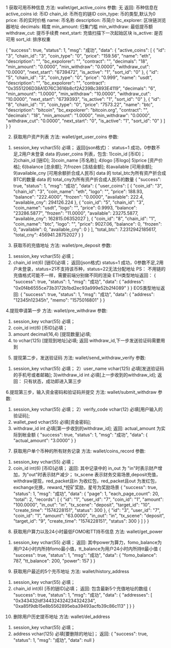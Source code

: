 ﻿1 获取可用币种信息
方法: wallet/get_active_coins
参数: 无
返回: 币种信息在active_coins
id: 币ID
chain_id: 币所在的链ID
coin_type: 币的类型,默认为0
price: 币的实时价格
name: 币名称
description: 币简介
bc_explorer: 区块链浏览器地址
decimals: 精度
min_amount: 归集门槛
min_withdraw: 最低提币额
withdraw_cut: 提币手续费
next_start: 充值扫描下一次起始区块
is_active: 是否可用
sort_id: 排序权重

{
    "success": true,
    "status": 1,
    "msg": "成功",
    "data": {
        "active_coins": [
            {
                "id": "3",
                "chain_id": "3",
                "coin_type": "0",
                "price": "159.56",
                "name": "eth",
                "description": "",
                "bc_expolorer": "",
                "contract": "",
                "decimals": "18",
                "min_amount": "0.0000",
                "min_withdraw": "0.0000",
                "withdraw_cut": "0.0000",
                "next_start": "6739472",
                "is_active": "1",
                "sort_id": "0"
            },
            {
                "id": "5",
                "chain_id": "3",
                "coin_type": "0",
                "price": "0.999",
                "name": "usdt",
                "description": "",
                "bc_expolorer": "",
                "contract": "0x3551206D38A1D76C3616b8cf2A239Bc3893E4119",
                "decimals": "6",
                "min_amount": "1.0000",
                "min_withdraw": "10.0000",
                "withdraw_cut": "10.0000",
                "next_start": "6739393",
                "is_active": "1",
                "sort_id": "0"
            },
            {
                "id": "8",
                "chain_id": "1",
                "coin_type": "0",
                "price": "7573.22",
                "name": "btc",
                "description": "bitcoin",
                "bc_expolorer": "bitcoin.org",
                "contract": "",
                "decimals": "18",
                "min_amount": "1.0000",
                "min_withdraw": "0.0000",
                "withdraw_cut": "0.0000",
                "next_start": "0",
                "is_active": "1",
                "sort_id": "0"
            }
        ]
    }
}


2. 获取用户资产列表
方法: wallet/get_user_coins
参数:
1) session_key vchar(55) 必填；
返回(json格式)：
status=1 成功，0参数不足,2用户未登录
data 的user_coins 列表，包含:
1)coin_id [币ID]；
2)chain_id [链ID];
3)coin_name [币名称];
4)logo      [币logo]
5)price	[资产价格];
6)balance	[总余额];
7)frozen	[冻结金额];
8)available	[可用余额];
9)available_cny [可用余额折合成人民币]
data 的 total_btc为所有资产折合成BTC的数量
data 的 total_cny为所有资产折合成人民币的数量
{
    "success": true,
    "status": 1,
    "msg": "成功",
    "data": {
        "user_coins": [
            {
                "coin_id": "3",
                "chain_id": "3",
                "coin_name": "eth",
                "logo": "",
                "price": 188.93,
                "balance": "222.4000",
                "frozen": "0.0000",
                "available": 222.4,
                "available_cny": 294126.224
            },
            {
                "coin_id": "5",
                "chain_id": "3",
                "coin_name": "usdt",
                "logo": "",
                "price": 0.9993,
                "balance": "23286.5877",
                "frozen": "11.0000",
                "available": 23275.5877,
                "available_cny": 162815.06352027
            },
            {
                "coin_id": "8",
                "chain_id": "1",
                "coin_name": "btc",
                "logo": "",
                "price": 9027.06,
                "balance": 0,
                "frozen": 0,
                "available": 0,
                "available_cny": 0
            }
        ],
        "total_btc": 7.2312942185617,
        "total_cny": 456941.28752027
    }
}

3. 获取币的充值地址
方法: wallet/pre_deposit
参数:
1) session_key vchar(55) 必填；
2) chain_id int(6)	[链ID]必填；
返回(json格式)
status=1 成功，0参数不足,2用户未登录，status=21不支持该币种，status=22无法分配地址
PS： 不用链的充值格式可能不一样，需要前端分别做不同的渲染
ETH类型地址返回：
{
    "success": true,
    "status": 1,
    "msg": "成功",
    "data": {
        "address": "0x0f4b6555ce73b3172b1bd2ec93a999e52b2f4089"
    }
}
EOS类型地址返回:
{
    "success": true,
    "status": 1,
    "msg": "成功",
    "data": {
        "address": "12345h12345h",
        "memo": "1575016801"
    }
}


4.提现申请第一步
方法: wallet/pre_withdraw
参数:
1) session_key vchar(55) 必填；
2) coin_id int(6)	[币ID]必填；
3) amount decimal(16,4)   [提现数量]必填;
4) to     vchar(125)  [提现到地址]必填;
返回
withdraw_id,下一步发送验证码需要用到

5. 提现第二步，发送验证码
方法: wallet/send_withdraw_verify
参数:
1) session_key vchar(55) 必填；
2）user_name   vchar(125) 必填[发送验证码的手机号或者邮箱];
3)withdraw_id   int     必填[上一步收到的withdraw_id];
返回： 只有状态，成功即进入第三步

6.提现第三步，输入资金密码和验证码并提交
方法: wallet/submit_withdraw
参数:
1) session_key vchar(55) 必填；
2）verify_code   vchar(12) 必填[用户输入的验证码];
3) wallet_pwd   vchar(55)   必填[资金密码];
4) withdraw_id   int     必填[第一步收到的withdraw_id];
返回:
actual_amount 为实际到帐金额
{
    "success": true,
    "status": 1,
    "msg": "成功",
    "data": {
        "actual_amount": "3.0000"
    }
}

7. 获取用户单个币种的所有财务记录
方法: wallet/coins_record
参数:
1) session_key vchar(55) 必填；
2) coin_id int(6)	[币ID]必填；
返回:
其中记录中的 in_out 为 "in"时表示财产增加，为"out"时表示财产减少；
tx_scene 表示财务交易场景,deposit充值，withdraw提现，red_packet且in 为收红包，red_packet且out 为发红包，exchange兑换，reward_*挖矿奖励，星号为奖励场景
{
    "success": true,
    "status": 1,
    "msg": "成功",
    "data": {
        "page": 1,
        "each_page_count": 20,
        "total": 2,
        "records": [
            {
                "id": "1",
                "user_id": "7",
                "coin_id": "1",
                "amount": "100.0000",
                "in_out": "in",
                "tx_scene": "deposit",
                "target_id": "10",
                "create_time": "1574228151",
                "status": 300
            },
            {
                "id": "3",
                "user_id": "7",
                "coin_id": "1",
                "amount": "63.0000",
                "in_out": "in",
                "tx_scene": "deposit",
                "target_id": "9",
                "create_time": "1574228151",
                "status": 300
            }
        ]
    }
}

8. 获取用户算力以及24小时最低FOMO和TT持币信息
方法: wallet/get_power
1) session_key vchar(55) 必填；
返回:
其中power为算力，fomo_balance为用户24小时内所持fomo最小值，tt_balance为用户24小时内所持tt最小值
{
    "success": true,
    "status": 1,
    "msg": "成功",
    "data": {
        "fomo_balance": 787,
        "tt_balance": 200,
        "power": 157
    }
}

9. 获取用户最近的5个充币地址
方法: wallet/history_address
1) session_key vchar(55) 必填；
2) chain_id int(6)	[币的链ID]必填；
返回:
包含最新5个充值地址的数组
{
    "success": true,
    "status": 1,
    "msg": "成功",
    "data": {
        "addresses": [
            "0x343432ldf344324324234324234",
            "0xa85f9db15e8b5562895eba39493acfb39c86c113"
        ]
    }
}

10. 删除用户历史提币地址
方法: wallet/del_address
1) session_key vchar(55) 必填；
2) address vchar(125)	必填[要删除的地址]；
返回:
{
    "success": true,
    "status": 1,
    "msg": "成功",
    "data": null
}
